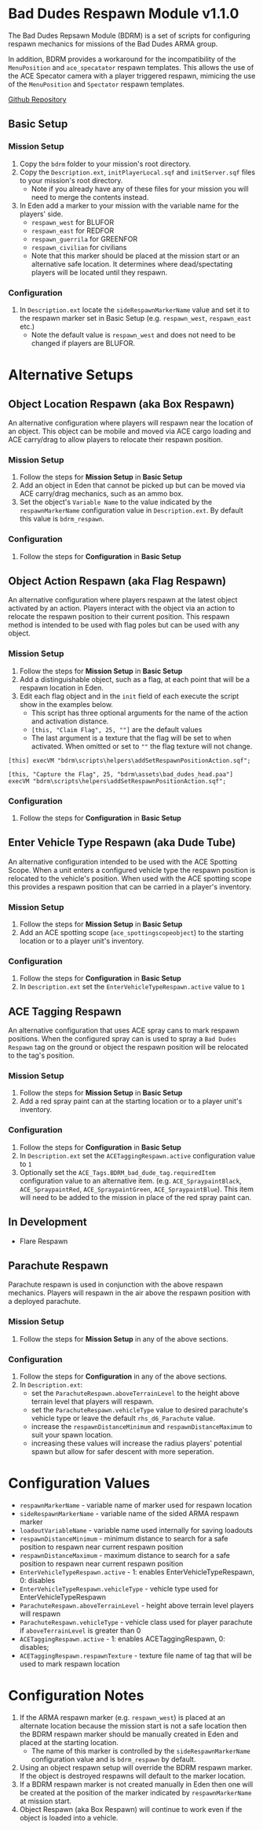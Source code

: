 # Bad Dudes Respawn Module v1.1.0

The Bad Dudes Repsawn Module (BDRM) is a set of scripts for configuring respawn mechanics for missions of the Bad Dudes ARMA group.

In addition, BDRM provides a workaround for the incompatibility of the `MenuPosition` and `ace_specatator` respawn templates. This allows the use of the ACE Specator camera with a player triggered respawn, mimicing the use of the `MenuPosition` and `Spectator` respawn templates.

[Github Repository](https://github.com/Oronar/bad-dudes-respawn-module)

## Basic Setup
### Mission Setup
1. Copy the `bdrm` folder to your mission's root directory.
2. Copy the `Description.ext`, `initPlayerLocal.sqf` and `initServer.sqf` files to your mission's root directory.
    * Note if you already have any of these files for your mission you will need to merge the contents instead.
3. In Eden add a marker to your mission with the variable name for the players' side.
    * `respawn_west` for BLUFOR
    * `respawn_east` for REDFOR
    * `respawn_guerrila` for GREENFOR
    * `respawn_civilian` for civilians
    * Note that this marker should be placed at the mission start or an alternative safe location. It determines where dead/spectating players will be located until they respawn.

### Configuration
1. In `Description.ext` locate the `sideRespawnMarkerName` value and set it to the respawn marker set in Basic Setup (e.g. `respawn_west`, `respawn_east` etc.)
    * Note the default value is `respawn_west` and does not need to be changed if players are BLUFOR.

# Alternative Setups

## Object Location Respawn (aka Box Respawn)
An alternative configuration where players will respawn near the location of an object. This object can be mobile and moved via ACE cargo loading and ACE carry/drag to allow players to relocate their respawn position.

### Mission Setup
1. Follow the steps for **Mission Setup** in **Basic Setup**
2. Add an object in Eden that cannot be picked up but can be moved via ACE carry/drag mechanics, such as an ammo box.
3. Set the object's `Variable Name` to the value indicated by the `respawnMarkerName` configuration value in `Description.ext`. By default this value is `bdrm_respawn`.

### Configuration
1. Follow the steps for **Configuration** in **Basic Setup**
  
## Object Action Respawn (aka Flag Respawn)  
An alternative configuration where players respawn at the latest object activated by an action. Players interact with the object via an action to relocate the respawn position to their current position. This respawn method is intended to be used with flag poles but can be used with any object.

### Mission Setup
1. Follow the steps for **Mission Setup** in **Basic Setup**
2. Add a distinguishable object, such as a flag, at each point that will be a respawn location in Eden.
3. Edit each flag object and in the `init` field of each execute the script show in the examples below.
    * This script has three optional arguments for the name of the action and activation distance.
    * `[this, "Claim Flag", 25, ""]` are the default values
    * The last argument is a texture that the flag will be set to when activated. When omitted or set to `""` the flag texture will not change.

```[this] execVM "bdrm\scripts\helpers\addSetRespawnPositionAction.sqf";```

```[this, "Capture the Flag", 25, "bdrm\assets\bad_dudes_head.paa"] execVM "bdrm\scripts\helpers\addSetRespawnPositionAction.sqf";```

### Configuration
1. Follow the steps for **Configuration** in **Basic Setup**

## Enter Vehicle Type Respawn (aka Dude Tube)
An alternative configuration intended to be used with the ACE Spotting Scope. When a unit enters a configured vehicle type the respawn position is relocated to the vehicle's position. When used with the ACE spotting scope this provides a respawn position that can be carried in a player's inventory.

### Mission Setup
1. Follow the steps for **Mission Setup** in **Basic Setup**
2. Add an ACE spotting scope (`ace_spottingscopeobject`) to the starting location or to a player unit's inventory.

### Configuration
1. Follow the steps for **Configuration** in **Basic Setup**
2. In `Description.ext` set the `EnterVehicleTypeRespawn.active` value to `1`

## ACE Tagging Respawn
An alternative configuration that uses ACE spray cans to mark respawn positions. When the configured spray can is used to spray a `Bad Dudes Respawn` tag on the ground or object the respawn position will be relocated to the tag's position.

### Mission Setup
1. Follow the steps for **Mission Setup** in **Basic Setup**
2. Add a red spray paint can at the starting location or to a player unit's inventory.

### Configuration
1. Follow the steps for **Configuration** in **Basic Setup**
2. In `Description.ext` set the `ACETaggingRespawn.active` configuration value to `1`
3. Optionally set the `ACE_Tags.BDRM_bad_dude_tag.requiredItem` configuration value to an alternative item. (e.g. `ACE_SpraypaintBlack`, `ACE_SpraypaintRed`, `ACE_SpraypaintGreen`, `ACE_SpraypaintBlue`). This item will need to be added to the mission in place of the red spray paint can.

## In Development
* Flare Respawn

## Parachute Respawn
Parachute respawn is used in conjunction with the above respawn mechanics. Players will respawn in the air above the respawn position with a deployed parachute.

### Mission Setup
1. Follow the steps for **Mission Setup** in any of the above sections.

### Configuration
1. Follow the steps for **Configuration** in any of the above sections.
2. In `Description.ext`:
    * set the `ParachuteRespawn.aboveTerrainLevel` to the height above terrain level that players will respawn.
    * set the `ParachuteRespawn.vehicleType` value to desired parachute's vehicle type or leave the default `rhs_d6_Parachute` value.
    * increase the `respawnDistanceMinimum` and `respawnDistanceMaximum` to suit your spawn location.
    * increasing these values will increase the radius players' potential spawn but allow for safer descent with more seperation.

# Configuration Values
* `respawnMarkerName` - variable name of marker used for respawn location
* `sideRespawnMarkerName` - variable name of the sided ARMA respawn marker
* `loadoutVariableName` - variable name used internally for saving loadouts
* `respawnDistanceMinimum` - minimum distance to search for a safe position to respawn near current respawn position
* `respawnDistanceMaximum` - maximum distance to search for a safe position to respawn near current respawn position
* `EnterVehicleTypeRespawn.active` - 1: enables EnterVehicleTypeRespawn, 0: disables
* `EnterVehicleTypeRespawn.vehicleType` - vehicle type used for EnterVehicleTypeRespawn
* `ParachuteRespawn.aboveTerrainLevel` - height above terrain level players will respawn
* `ParachuteRespawn.vehicleType` - vehicle class used for player parachute if `aboveTerrainLevel` is greater than 0
* `ACETaggingRespawn.active` - 1: enables ACETaggingRespawn, 0: disables;
* `ACETaggingRespawn.respawnTexture` - texture file name of tag that will be used to mark respawn location

# Configuration Notes
1. If the ARMA respawn marker (e.g. `respawn_west`) is placed at an alternate location because the mission start is not a safe location then the BDRM respawn marker should be manually created in Eden and placed at the starting location.
    * The name of this marker is controlled by the `sideRespawnMarkerName` configuration value and is `bdrm_respawn` by default.
2. Using an object respawn setup will override the BDRM respawn marker. If the object is destroyed respawns will default to the marker location.
3. If a BDRM respawn marker is not created manually in Eden then one will be created at the position of the marker indicated by `respawnMarkerName` at mission start.
4. Object Respawn (aka Box Respawn) will continue to work even if the object is loaded into a vehicle.
